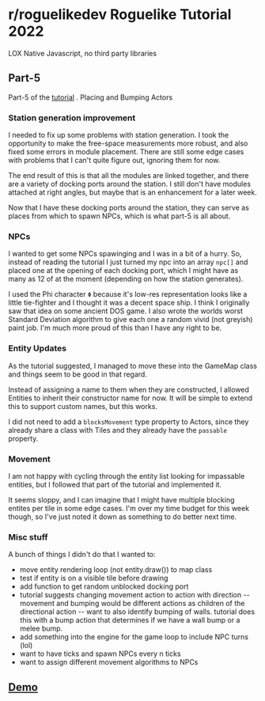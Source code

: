 # r/roguelikedev Roguelike Tutorial 2022
LOX
Native Javascript, no third party libraries

##  Part-5
Part-5 of the [tutorial](https://rogueliketutorials.com/tutorials/tcod/v2/part-5/) .  Placing and Bumping Actors

### Station generation improvement
I needed to fix up some problems with station generation.  I took the opportunity to make the free-space measurements more robust, and also fixed some errors in module placement.  There are still some edge cases with problems that I can't quite figure out, ignoring them for now.

The end result of this is that all the modules are linked together, and there are a variety of docking ports around the station.  I still don't have modules attached at right angles, but maybe that is an enhancement for a later week.

Now that I have these docking ports around the station, they can serve as places from which to spawn NPCs, which is what part-5 is all about.

### NPCs
I wanted to get some NPCs spawinging and I was in a bit of a hurry.  So, instead of reading the tutorial I just turned my npc into an array `npc[]` and placed one at the opening of each docking port, which I might have as many as 12 of at the moment (depending on how the station generates).

I used the Phi character `Φ` because it's low-res representation looks like a little tie-fighter and I thought it was a decent space ship.  I think I originally saw that idea on some ancient DOS game.  I also wrote the worlds worst Standard Deviation algorithm to give each one a random vivid (not greyish) paint job.  I'm much more proud of this than I have any right to be.

### Entity Updates
As the tutorial suggested, I managed to move these into the GameMap class and things seem to be good in that regard.

Instead of assigning a name to them when they are constructed, I allowed Entities to inherit their constructor name for now.  It will be simple to extend this to support custom names, but this works.

I did not need to add a `blocksMovement` type property to Actors, since they already share a class with Tiles and they already have the `passable` property.

### Movement
I am not happy with cycling through the entity list looking for impassable entities, but I followed that part of the tutorial and implemented it.

It seems sloppy, and I can imagine that I might have multiple blocking entites per tile in some edge cases.  I'm over my time budget for this week though, so I've just noted it down as something to do better next time.

### Misc stuff
A bunch of things I didn't do that I wanted to:
- move entity rendering loop (not entity.draw()) to map class
- test if entity is on a visible tile before drawing
- add function to get random unblocked docking port
- tutorial suggests changing movement action to action with direction
-- movement and bumping would be different actions as children of the directional action
-- want to also identify bumping of walls.  tutorial does this with a bump action that determines if we have a wall bump or a melee bump.
- add something into the engine for the game loop to include NPC turns (lol)
- want to have ticks and spawn NPCs every n ticks
- want to assign different movement algorithms to NPCs 

## [Demo](https://mootootwo.github.io/lox/part-5/)